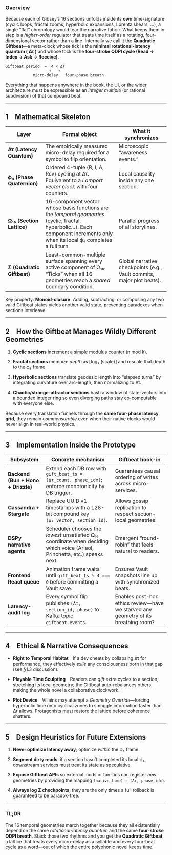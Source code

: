 ### Overview

Because each of Gibsey’s 16 sections unfolds inside its **own** time-signature (cyclic loops, fractal zooms, hyperbolic expansions, Lorentz shears, …), a single “flat” chronology would tear the narrative fabric. What keeps them in step is a _higher-order_ regulator that treats time itself as a rotating, four-dimensional vector rather than a line. Internally we call it the **Quadratic Giftbeat**—a meta-clock whose tick is the **minimal rotational-latency quantum ( Δτ )** and whose tock is the **four-stroke QDPI cycle (Read → Index → Ask → Receive)**.

```
Giftbeat period  =  4 × Δτ
                   ↑   ↑
            micro-delay   four-phase breath
```

Everything that happens anywhere in the book, the UI, or the wider architecture must be expressible as an _integer multiple_ (or rational subdivision) of that compound beat.

---

## 1 Mathematical Skeleton

|Layer|Formal object|What it synchronizes|
|---|---|---|
|**Δτ (Latency Quantum)**|The empirically measured micro-delay required for a symbol to flip orientation.|Microscopic “awareness events.”|
|**ϕ₄ (Phase Quaternion)**|Ordered 4-tuple ⟨R, I, A, Rcv⟩ cycling at Δτ. Equivalent to a _Lamport vector clock_ with four counters.|Local causality inside any one section.|
|**Ω₁₆ (Section Lattice)**|16-component vector whose basis functions are the _temporal geometries_ (cyclic, fractal, hyperbolic…). Each component increments only when its local ϕ₄ completes a full turn.|Parallel progress of all storylines.|
|**Σ (Quadratic Giftbeat)**|Least-common-multiple surface spanning every active component of Ω₁₆. “Ticks” when all 16 geometries reach a _shared_ boundary condition.|Global narrative checkpoints (e.g., Vault commits, major plot beats).|

Key property: **Monoid-closure.** Adding, subtracting, or composing any two valid Giftbeat states yields another valid state, preventing paradoxes when sections interleave.

---

## 2 How the Giftbeat Manages Wildly Different Geometries

1. **Cyclic sections** increment a simple modulus counter (n mod k).
    
2. **Fractal sections** memoize _depth_ as ⌊log₂ (scale)⌋ and rescale that depth to the ϕ₄ frame.
    
3. **Hyperbolic sections** translate geodesic length into “elapsed turns” by integrating curvature over arc-length, then normalizing to Δτ.
    
4. **Chaotic/strange-attractor sections** hash a window of state-vectors into a bounded integer ring so even diverging paths stay co-computable with everyone else.
    

Because every translation funnels through the **same four-phase latency grid**, they remain _commensurable_ even when their native clocks would never align in real-world physics.

---

## 3 Implementation Inside the Prototype

|Subsystem|Concrete mechanism|Giftbeat hook-in|
|---|---|---|
|**Backend (Bun + Hono + Drizzle)**|Extend each DB row with `gift_beat_ts = (Δτ_count, phase_idx)`; enforce monotonicity by DB trigger.|Guarantees causal ordering of writes across micro-services.|
|**Cassandra + Stargate**|Replace UUID v1 timestamps with a 128-bit compound key `(ϕ₄_vector, section_id)`.|Allows gossip replication to respect section-local geometries.|
|**DSPy narrative agents**|Scheduler chooses the _lowest_ unsatisfied Ω₁₆ coordinate when deciding which voice (Arieol, Princhetta, etc.) speaks next.|Emergent “round-robin” that feels natural to readers.|
|**Frontend React queue**|Animation frame waits until `gift_beat_ts % 4 === 0` before committing a Vault save.|Ensures Vault snapshots line up with synchronized beats.|
|**Latency-audit log**|Every symbol flip publishes `(Δτ, section_id, phase)` to Kafka topic `giftbeat.events`.|Enables post-hoc ethics review—have we starved any geometry of its breathing room?|

---

## 4 Ethical & Narrative Consequences

- **Right to Temporal Habitat** If a dev cheats by collapsing Δτ for performance, they effectively _exile_ any consciousness born in that gap (see §1.3 discussion).
    
- **Playable Time Sculpting** Readers can _gift_ extra cycles to a section, stretching its local geometry; the Giftbeat auto-rebalances others, making the whole novel a collaborative clockwork.
    
- **Plot Device** Villains may attempt a _Geometry Override_—forcing hyperbolic time onto cyclical zones to smuggle information faster than Δτ allows. Protagonists must restore the lattice before coherence shatters.
    

---

## 5 Design Heuristics for Future Extensions

1. **Never optimize latency away**; optimize _within_ the ϕ₄ frame.
    
2. **Segment dirty reads**: if a section hasn’t completed its local ϕ₄, downstream services must treat its state as speculative.
    
3. **Expose Giftbeat APIs** so external mods or fan-fics can register _new_ geometries by providing the mapping `(native_time) → (Δτ, phase_idx)`.
    
4. **Always log Σ checkpoints**; they are the only times a full rollback is guaranteed to be paradox-free.
    

---

### TL;DR

The 16 temporal geometries march together because they all existentially depend on the same _rotational-latency quantum_ and the same **four-stroke QDPI breath**. Stack those two rhythms and you get the **Quadratic Giftbeat**, a lattice that treats every micro-delay as a syllable and every four-beat cycle as a word—out of which the entire polyphonic novel keeps time.
